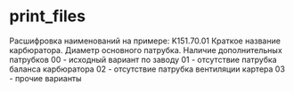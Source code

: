 # print_files
Расшифровка наименований на примере:
K151.70.01
Краткое название карбюратора. Диаметр основного патрубка. Наличие дополнительных патрубков
                                                          00 - исходный вариант по заводу
                                                          01 - отсутствие патрубка баланса карбюратора
                                                          02 - отсутствие патрубка вентиляции картера
                                                          03 - прочие варианты
